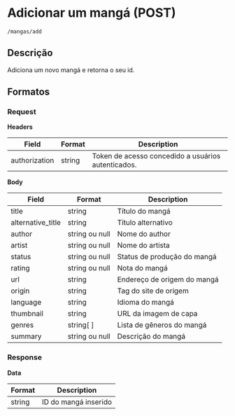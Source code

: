 # Adicionar um mangá (POST)

`/mangas/add` 

## Descrição

Adiciona um novo mangá e retorna o seu id.

## Formatos

### Request

**Headers**

| Field | Format | Description |
|-------|-------|-------------|
|authorization| string | Token de acesso concedido a usuários autenticados. |

**Body**

| Field | Format | Description |
|-------|-------|-------------|
| title | string | Título do mangá |
| alternative_title | string | Título alternativo  |
| author | string ou null | Nome do author |
| artist | string ou null | Nome do artista |
| status | string ou null | Status de produção do mangá|
| rating | string ou null | Nota do mangá |
| url | string | Endereço de origem do mangá |
| origin | string | Tag do site de origem |
| language | string | Idioma do mangá |
| thumbnail | string | URL da imagem de capa |
| genres | string[ ] | Lista de gêneros do mangá |
| summary | string ou null | Descrição do mangá |

### Response

**Data**

| Format | Description |
|-------|-------------|
|string | ID do mangá inserido | 